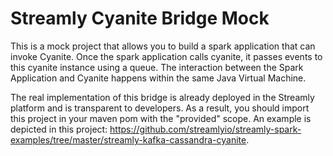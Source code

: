 # Streamly Cyanite Bridge Mock

This is a mock project that allows you to build a spark application that can invoke Cyanite. Once the spark application calls cyanite, it passes events to this cyanite instance using a queue. The interaction between the Spark Application and Cyanite happens within the same Java Virtual Machine. 

The real implementation of this bridge is already deployed in the Streamly platform and is transparent to developers.  As a result, you should import this project in your maven pom with the "provided" scope. An example is depicted in this project: https://github.com/streamlyio/streamly-spark-examples/tree/master/streamly-kafka-cassandra-cyanite.

